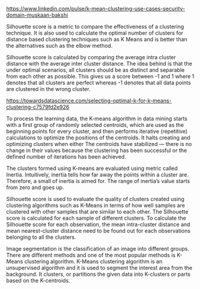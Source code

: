 
https://www.linkedin.com/pulse/k-mean-clustering-use-cases-security-domain-muskaan-bakshi

Silhouette score is a metric to compare the effectiveness of a clustering technique. It is also used to calculate the optimal number of clusters for distance based clustering techniques such as K Means and is better than the alternatives such as the elbow method.

Silhouette score is calculated by comparing the average intra cluster distance with the average inter cluster distance. The idea behind is that the under optimal scenarios, all clusters should be as distinct and separable from each other as possible. This gives us a score between -1 and 1 where 1 denotes that all clusters are perfect whereas -1 denotes that all data points are clustered in the wrong cluster.

https://towardsdatascience.com/selecting-optimal-k-for-k-means-clustering-c7579fd2e926

To process the learning data, the K-means algorithm in data mining starts with a first group of randomly selected centroids, which are used as the beginning points for every cluster, and then performs iterative (repetitive) calculations to optimize the positions of the centroids. It halts creating and optimizing clusters when either The centroids have stabilized — there is no change in their values because the clustering has been successful or the defined number of iterations has been achieved.

The clusters formed using K-means are evaluated using metric called Inertia. Intuitively, inertia tells how far away the points within a cluster are. Therefore, a small of inertia is aimed for. The range of inertia’s value starts from zero and goes up.


Silhouette score is used to evaluate the quality of clusters created using clustering algorithms such as K-Means in terms of how well samples are clustered with other samples that are similar to each other. The Silhouette score is calculated for each sample of different clusters. To calculate the Silhouette score for each observation, the mean intra-cluster distance and mean nearest-cluster distance need to be found out for each observations belonging to all the clusters.

Image segmentation is the classification of an image into different groups. There are different methods and one of the most popular methods is K-Means clustering algorithm. K-Means clustering algorithm is an unsupervised algorithm and it is used to segment the interest area from the background. It clusters, or partitions the given data into K-clusters or parts based on the K-centroids.
